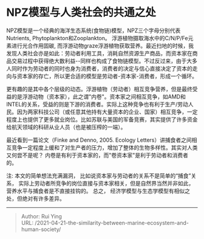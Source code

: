 # NPZ模型与人类社会的共通之处


NPZ模型是一个经典的海洋生态系统(食物链)模型，NPZ三个字母分别代表Nutrients, Phytoplankton和Zooplankton。 浮游植物摄取海水中的C/N/P/Fe元素进行光合作用固碳, 而浮游动物graze浮游植物获取营养。最近扫地的时候，我发现人类社会亦是如此：劳动者利用工具，消耗自然资源生产商品，而资本家在商品交易过程中获得绝大数利益--同样也构成了食物链模型。不过反过来，由于大多人同时作为劳动者的同时也身为消费者，消费者的决定与信心直接决定了资本的走向与资本家的存亡，所以更合适的模型是劳动者-资本家-消费者，形成一个循环。

更有趣的是其中各个层级的动态。浮游植物（劳动者）相互竞争营养，但是最终受益的是浮游动物（资本家），此之谓"内卷"。资本家之间相互竞争，如AMD和INTEL的关系，受益的则是下游的消费者。实际上这种竞争也有利于生产/劳动人民。因为两家科技公司（或任意其他持有大量资本的企业、国家）相互竞争，一定程度上也提供了更多就业岗位。比如苏联与美国的军备竞赛，其实提供了许多资金给航天领域的科研从业人员（也是被压榨的一端）。

最近看到一篇论文（Finke and Denno, 2005. Ecology Letters）讲捕食者之间相互竞争一定程度上缓和了对生产者的压力，增加了整体的生物多样性。其实对人类又何尝不是呢？ 内卷是有利于资本家的，而"卷资本家"是利于劳动者和消费者的。

注: 本文的简单想法充满漏洞， 比如说资本家与劳动者的关系不是简单的“捕食”关系， 实际上劳动者所竞争的岗位直接与资本家相关，但是自然界当然并非如此， 营养水平与捕食者是不直接挂钩的。 总之， 经济学模型与生态学模型有相似之处，但绝对有许多差异。


---

> Author: Rui Ying  
> URL: /2021-04-21-the-similarity-between-marine-ecosystem-and-human-society/  

